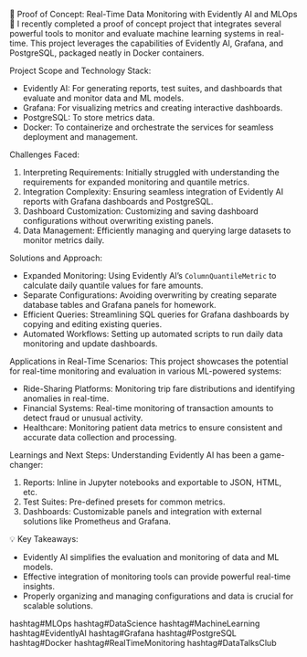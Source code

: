 🚀 Proof of Concept: Real-Time Data Monitoring with Evidently AI and MLOps 🚀
I recently completed a proof of concept project that integrates several powerful tools to monitor and evaluate machine learning systems in real-time. This project leverages the capabilities of Evidently AI, Grafana, and PostgreSQL, packaged neatly in Docker containers.



Project Scope and Technology Stack:
- Evidently AI: For generating reports, test suites, and dashboards that evaluate and monitor data and ML models.
- Grafana: For visualizing metrics and creating interactive dashboards.
- PostgreSQL: To store metrics data.
- Docker: To containerize and orchestrate the services for seamless deployment and management.

Challenges Faced:
1. Interpreting Requirements: Initially struggled with understanding the requirements for expanded monitoring and quantile metrics.
2. Integration Complexity: Ensuring seamless integration of Evidently AI reports with Grafana dashboards and PostgreSQL.
3. Dashboard Customization: Customizing and saving dashboard configurations without overwriting existing panels.
4. Data Management: Efficiently managing and querying large datasets to monitor metrics daily.

Solutions and Approach:
- Expanded Monitoring: Using Evidently AI’s `ColumnQuantileMetric` to calculate daily quantile values for fare amounts.
- Separate Configurations: Avoiding overwriting by creating separate database tables and Grafana panels for homework.
- Efficient Queries: Streamlining SQL queries for Grafana dashboards by copying and editing existing queries.
- Automated Workflows: Setting up automated scripts to run daily data monitoring and update dashboards.

Applications in Real-Time Scenarios:
This project showcases the potential for real-time monitoring and evaluation in various ML-powered systems:
- Ride-Sharing Platforms: Monitoring trip fare distributions and identifying anomalies in real-time.
- Financial Systems: Real-time monitoring of transaction amounts to detect fraud or unusual activity.
- Healthcare: Monitoring patient data metrics to ensure consistent and accurate data collection and processing.

Learnings and Next Steps:
Understanding Evidently AI has been a game-changer:
1. Reports: Inline in Jupyter notebooks and exportable to JSON, HTML, etc.
2. Test Suites: Pre-defined presets for common metrics.
3. Dashboards: Customizable panels and integration with external solutions like Prometheus and Grafana.

💡 Key Takeaways:
- Evidently AI simplifies the evaluation and monitoring of data and ML models.
- Effective integration of monitoring tools can provide powerful real-time insights.
- Properly organizing and managing configurations and data is crucial for scalable solutions.

hashtag#MLOps hashtag#DataScience hashtag#MachineLearning hashtag#EvidentlyAI hashtag#Grafana hashtag#PostgreSQL hashtag#Docker hashtag#RealTimeMonitoring hashtag#DataTalksClub
